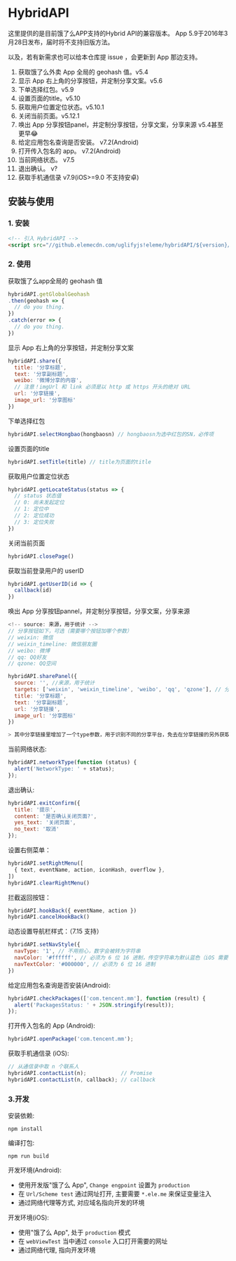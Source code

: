 # HybridAPI

这里提供的是目前饿了么APP支持的Hybrid API的兼容版本。 App 5.9于2016年3月28日发布，届时将不支持旧版方法。

以及，若有新需求也可以给本仓库提 issue ，会更新到 App 那边支持。

1. 获取饿了么外卖 App 全局的 geohash 值。v5.4
2. 显示 App 右上角的分享按钮，并定制分享文案。v5.6
3. 下单选择红包。v5.9
4. 设置页面的title。v5.10
3. 获取用户位置定位状态。v5.10.1
3. 关闭当前页面。v5.12.1
1. 唤出 App 分享按钮panel，并定制分享按钮，分享文案，分享来源 v5.4甚至更早:joy:
1. 给定应用包名查询是否安装。 v7.2(Android)
1. 打开传入包名的 app。 v7.2(Android)
1. 当前网络状态。 v7.5
1. 退出确认。 v?
1. 获取手机通信录 v7.9(iOS>=9.0 不支持安卓)

## 安装与使用

### 1. 安装

```html
<!-- 引入 HybridAPI -->
<script src="//github.elemecdn.com/uglifyjs!eleme/hybridAPI/${version}/hybrid-api.js"></script>
```

### 2. 使用

获取饿了么app全局的 geohash 值

```javascript
hybridAPI.getGlobalGeohash
.then(geohash => {
  // do you thing.
})
.catch(error => {
  // do you thing.
})
```

显示 App 右上角的分享按钮，并定制分享文案

```javascript
hybridAPI.share({
  title: '分享标题',
  text: '分享副标题',
  weibo: '微博分享的内容',
  // 注意！imgUrl 和 link 必须是以 http 或 https 开头的绝对 URL
  url: '分享链接',
  image_url: '分享图标'
})
```

下单选择红包
```javascript
hybridAPI.selectHongbao(hongbaosn) // hongbaosn为选中红包的SN，必传项
```

设置页面的title
```javascript
hybridAPI.setTitle(title) // title为页面的title
```

获取用户位置定位状态
```javascript
hybridAPI.getLocateStatus(status => {
  // status 状态值
  // 0: 尚未发起定位
  // 1: 定位中
  // 2: 定位成功
  // 3: 定位失败
})
```

关闭当前页面
```javascript
hybridAPI.closePage()
```

获取当前登录用户的 userID
```javascript
hybridAPI.getUserID(id => {
  callback(id)
})
```

唤出 App 分享按钮pannel，并定制分享按钮，分享文案，分享来源

```js
<!-- source: 来源，用于统计 -->
// 分享按钮如下，可选（需要哪个按钮加哪个参数）
// weixin: 微信
// weixin_timeline: 微信朋友圈
// weibo: 微博
// qq: QQ好友
// qzone: QQ空间

hybridAPI.sharePanel({
  source: '', //来源，用于统计
  targets: ['weixin', 'weixin_timeline', 'weibo', 'qq', 'qzone'], // 分享按钮
  title: '分享标题',
  text: '分享副标题',
  url: '分享链接',
  image_url: '分享图标'
})

> 其中分享链接里增加了一个type参数，用于识别不同的分享平台，免去在分享链接的另外获取。值为['weixin', 'weixin_timeline', 'weibo', 'qq', 'qzone']其中之一
```

当前网络状态:

```js
hybridAPI.networkType(function (status) {
  alert('NetworkType: ' + status);
});
```

退出确认:

```js
hybridAPI.exitConfirm({
  title: '提示',
  content: '是否确认关闭页面?',
  yes_text: '关闭页面',
  no_text: '取消'
});
```

设置右侧菜单：

```js
hybridAPI.setRightMenu([
  { text, eventName, action, iconHash, overflow },
])
hybridAPI.clearRightMenu()
```

拦截返回按钮：

```js
hybridAPI.hookBack({ eventName, action })
hybridAPI.cancelHookBack()
```

动态设置导航栏样式：（7.15 支持）

```js
hybridAPI.setNavStyle({
  navType: '1', // 不用担心，数字会被转为字符串
  navColor: '#ffffff', // 必须为 6 位 16 进制，传空字符串为默认蓝色（iOS 需要 7.16）
  navTextColor: '#000000', // 必须为 6 位 16 进制
})
```

给定应用包名查询是否安装(Android):

```js
hybridAPI.checkPackages(['com.tencent.mm'], function (result) {
  alert('PackagesStatus: ' + JSON.stringify(result));
});
```

打开传入包名的 App (Android):

```js
hybridAPI.openPackage('com.tencent.mm');
```

获取手机通信录 (iOS):

```js
// 从通信录中取 n 个联系人
hybridAPI.contactList(n);           // Promise
hybridAPI.contactList(n, callback); // callback
```

### 3.开发

安装依赖:

```shell
npm install
```

编译打包:

```shell
npm run build
```

开发环境(Android):

* 使用开发版"饿了么 App", `Change engpoint` 设置为 `production`
* 在 `Url/Scheme test` 通过网址打开, 主要需要 `*.ele.me` 来保证变量注入
* 通过网络代理等方式, 对应域名指向开发的环境

开发环境(iOS):

* 使用"饿了么 App", 处于 `production` 模式
* 在 `webViewTest` 当中通过 `console` 入口打开需要的网址
* 通过网络代理, 指向开发环境
